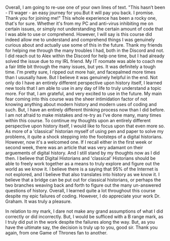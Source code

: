 Overall, I am going to re-use one of your own lines of text. "This hasn’t been - I’ll wager - an easy journey for you.But it will pay you back. I promise. Thank you for joining me!"
This whole experience has been a rocky one, that's for sure. Whether it's from my PC and anti-virus inhibiting me on certain issues, or simply not understanding the certain amount of code that I was able to use or comprehend. However, I will say is this course did indeed allow me to understand and comprehend things I was genuinely curious about and actually use some of this in the future. Thank my friends for helping me through the many troubles I had, both in the Discord and not. I did reach out to Alex within the Discord for help one time, but I had already solved the issue due to my IRL friend. My IT roomate was able to coach me a fair little bit through the many issues, but yes. It was definitely a tough time. I'm pretty sure, I ripped out more hair, and facepalmed more times than I ususally have. But I believe it was genuinely helpful in the end. 
Not only do I have an entirely different perspective upon history itself, I learned new tools that I am able to use in any day of life to truly understand a topic more. For that, I am grateful, and very excited to use in the future. My main fear coming into this course was the sheer intimidation factor of not knowing anything about modern history and modern uses of coding and such. But, I have an entirely different thinking process now than I did before. I am not afraid to make mistakes and re-try as I've done many, many times within this course. 
To continue my thoughts upon an entirely different perspective upon history itself, I would like to focus upon that even more so. As more of a 'classical' historian myself of using pen and paper to solve my problems, it quite a shock stepping into the footsteps of a digital historians. However, now it's a welcomed one. If I recall either in the first week or second week, there was an article that was very adamant on their arguements of digital history. And I still stand by my thoughts now as I did then. I believe that Digital Historians and 'classical' Historians should be able to freely work together as a means to truly explore and figure out the world as we know it. I believe there is a saying that 95% of the Internet is not explored, and I believe that also translates into history as we know it. I believe that a bridge can be put out for classical historians, or perhaps the two branches weaving back and forth to figure out the many un-answered questions of history. Overall, I learned quite a lot throughout this course despite my epic failures of coding. However, I do appreciate your work Dr. Graham. It was truly a pleasure. 

In relation to my mark, I dare not make any grand assumptions of what I did correctly or did incorrectly. But, I would be sufficed with a B range mark, as I truly did put in the work despite the failures along the way. But, as you have the ultimate say, the decision is truly up to you, good sir. Thank you again, from one Game of Thrones fan to another. 
